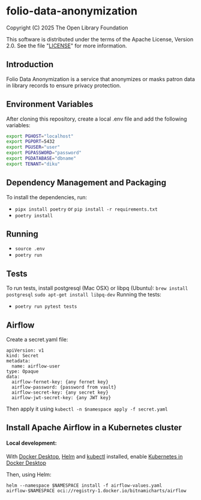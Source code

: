 # folio-data-anonymization

Copyright (C) 2025 The Open Library Foundation

This software is distributed under the terms of the Apache License,
Version 2.0. See the file "[LICENSE](LICENSE)" for more information.

## Introduction
Folio Data Anonymization is a service that anonymizes or masks patron data in library records to ensure privacy protection.

## Environment Variables 
After cloning this repository, create a local .env file and add the following variables:

```bash
export PGHOST="localhost"
export PGPORT=5432
export PGUSER="user"
export PGPASSWORD="password"
export PGDATABASE="dbname"
export TENANT="diku"
```

## Dependency Management and Packaging
To install the dependencies, run:
- `pipx install poetry` or `pip install -r requirements.txt`
- `poetry install`

## Running
- `source .env`
- `poetry run`

## Tests
To run tests, install postgresql (Mac OSX) or libpq (Ubuntu):
`brew install postgresql`
`sudo apt-get install libpq-dev`
Running the tests:
- `poetry run pytest tests`

## Airflow
Create a secret.yaml file:
```
apiVersion: v1
kind: Secret
metadata:
  name: airflow-user
type: Opaque
data:
  airflow-fernet-key: {any fernet key}
  airflow-password: {password from vault}
  airflow-secret-key: {any secret key}
  airflow-jwt-secret-key: {any JWT key}
```

Then apply it using `kubectl -n $namespace apply -f secret.yaml`

## Install Apache Airflow in a Kubernetes cluster 
#### Local development:
With [Docker Desktop](https://docs.docker.com/desktop/), [Helm](https://helm.sh/docs/intro/install/) and [kubectl](https://kubernetes.io/docs/tasks/tools/install-kubectl-macos/) installed, enable [Kubernetes in Docker Desktop](https://docs.docker.com/desktop/features/kubernetes/)

Then, using Helm:
```
helm --namespace $NAMESPACE install -f airflow-values.yaml airflow-$NAMESPACE oci://registry-1.docker.io/bitnamicharts/airflow
```
